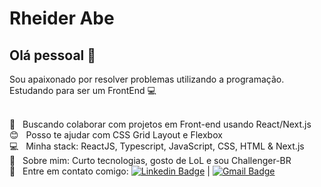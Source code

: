 # Rheider Abe

## Olá pessoal 👋
Sou apaixonado por resolver problemas utilizando a programação.
Estudando para ser um FrontEnd :computer:

 <br/> :purple_heart: &nbsp; Buscando colaborar com projetos em Front-end usando React/Next.js
 <br/> :blush: &nbsp; Posso te ajudar com CSS Grid Layout e Flexbox
 <br/> :computer: &nbsp; Minha stack: ReactJS, Typescript, JavaScript, CSS, HTML & Next.js
 <br/> 💬  &nbsp; Sobre mim: Curto tecnologias, gosto de LoL e sou Challenger-BR
 <br/> :email: &nbsp; Entre em contato comigo: [![Linkedin Badge](https://img.shields.io/badge/-ThiagoMarinho-blue?style=flat-square&logo=Linkedin&logoColor=white&link=https://www.linkedin.com/in/tgmarinho/)](https://www.linkedin.com/in/tgmarinho/) 
| 
[![Gmail Badge](https://img.shields.io/badge/-tgmarinho@gmail.com-c14438?style=flat-square&logo=Gmail&logoColor=white&link=mailto:tgmarinho@gmail.com)](mailto:tgmarinho@gmail.com)

